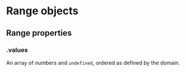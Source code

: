 # Range objects

## Range properties

### .values

An array of numbers and `undefined`, ordered as defined by the domain.
